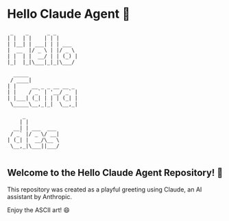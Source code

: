 # Hello Claude Agent 🤖

```
 _    _      _ _       
| |  | |    | | |      
| |__| | ___| | | ___  
|  __  |/ _ \ | |/ _ \ 
| |  | |  __/ | | (_) |
|_|  |_|\___|_|_|\___/ 
                       
  _____                
 / ____|               
| |     __ _ _ __ __ _ 
| |    / _` | '__/ _` |
| |___| (_| | | | (_| |
 \_____\__,_|_|  \__,_|
                       
     _           
    | |          
  __| | ___  ___ 
 / _` |/ _ \/ __|
| (_| |  __/\__ \
 \__,_|\___||___/
                 
```

## Welcome to the Hello Claude Agent Repository! 🚀

This repository was created as a playful greeting using Claude, an AI assistant by Anthropic.

Enjoy the ASCII art! 😄
